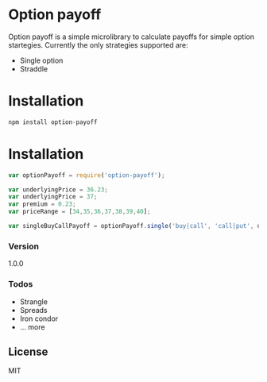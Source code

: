 # Option payoff

Option payoff is a simple microlibrary to calculate payoffs for simple option startegies. Currently the only strategies supported are:

  - Single option
  - Straddle
  
# Installation

```js
npm install option-payoff
```
# Installation
```js
var optionPayoff = require('option-payoff');

var underlyingPrice = 36.23;
var underlyingPrice = 37;
var premium = 0.23;
var priceRange = [34,35,36,37,38,39,40];

var singleBuyCallPayoff = optionPayoff.single('buy|call', 'call|put', underlyingPrice, strike, premium, priceRange);
```

### Version
1.0.0

### Todos

 - Strangle
 - Spreads
 - Iron condor
 - ... more

License
----

MIT



